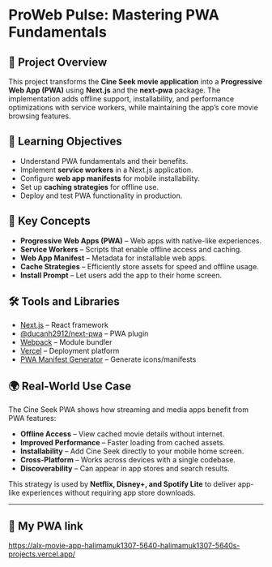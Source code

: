 # ProWeb Pulse: Mastering PWA Fundamentals

## 📌 Project Overview
This project transforms the **Cine Seek movie application** into a **Progressive Web App (PWA)** using **Next.js** and the **next-pwa** package. The implementation adds offline support, installability, and performance optimizations with service workers, while maintaining the app’s core movie browsing features.

## 🎯 Learning Objectives
- Understand PWA fundamentals and their benefits.  
- Implement **service workers** in a Next.js application.  
- Configure **web app manifests** for mobile installability.  
- Set up **caching strategies** for offline use.  
- Deploy and test PWA functionality in production.  

## 🧩 Key Concepts
- **Progressive Web Apps (PWA)** – Web apps with native-like experiences.  
- **Service Workers** – Scripts that enable offline access and caching.  
- **Web App Manifest** – Metadata for installable web apps.  
- **Cache Strategies** – Efficiently store assets for speed and offline usage.  
- **Install Prompt** – Let users add the app to their home screen.  

## 🛠️ Tools and Libraries
- [Next.js](https://nextjs.org/) – React framework  
- [@ducanh2912/next-pwa](https://github.com/shadowwalker/next-pwa) – PWA plugin  
- [Webpack](https://webpack.js.org/) – Module bundler  
- [Vercel](https://vercel.com/) – Deployment platform  
- [PWA Manifest Generator](https://www.pwabuilder.com/imageGenerator) – Generate icons/manifests  

## 🌍 Real-World Use Case
The Cine Seek PWA shows how streaming and media apps benefit from PWA features:  
- **Offline Access** – View cached movie details without internet.  
- **Improved Performance** – Faster loading from cached assets.  
- **Installability** – Add Cine Seek directly to your mobile home screen.  
- **Cross-Platform** – Works across devices with a single codebase.  
- **Discoverability** – Can appear in app stores and search results.  

This strategy is used by **Netflix, Disney+, and Spotify Lite** to deliver app-like experiences without requiring app store downloads.  

---

## 🚀 My PWA link
https://alx-movie-app-halimamuk1307-5640-halimamuk1307-5640s-projects.vercel.app/


